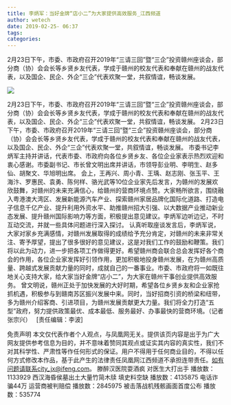 ```yaml
---
title: 李炳军：当好金牌“店小二”为大家提供高效服务_江西频道
author: wetech
date: 2019-02-25- 06:37
tags: 
categories: 
---
```

2月23日下午，市委、市政府召开2019年“三请三回”暨“三企”投资赣州座谈会，部分商（协）会会长等乡贤乡友代表，学成于赣州的校友代表和奉献在赣州的战友代表，以及国企、民企、外企“三企”代表欢聚一堂，共叙情谊，畅谈发展。
<!-- more -->
                
<img align="center" border="0" src="http://p2.ifengimg.com/a/2016/0810/204c433878d5cf9size1_w16_h16.png" />
                
                
            
2月23日下午，市委、市政府召开2019年“三请三回”暨“三企”投资赣州座谈会，部分商（协）会会长等乡贤乡友代表，学成于赣州的校友代表和奉献在赣州的战友代表，以及国企、民企、外企“三企”代表欢聚一堂，共叙情谊，畅谈发展。
2月23日下午，市委、市政府召开2019年“三请三回”暨“三企”投资赣州座谈会，部分商（协）会会长等乡贤乡友代表，学成于赣州的校友代表和奉献在赣州的战友代表，以及国企、民企、外企“三企”代表欢聚一堂，共叙情谊，畅谈发展。
市委书记李炳军主持并讲话，代表市委、市政府向各位乡贤乡友、各位企业家表示热烈欢迎和衷心感谢。市委副书记、市长曾文明出席并讲话，市领导彭业明、李明生、赵多仙、胡聚文、华旭明出席。
会上，王再兴、周小青、王瑀、赵志刚、张玉平、王海汴、罗惠民、袁勇、陈何样、骆光武等10位企业家先后发言，为赣州的发展欢欣鼓舞，对赣州的未来充满信心，给赣州的营商环境点赞。大家畅所欲言，围绕融入粤港澳大湾区、发展新能源汽车产业、探索赣州家居品牌化国际化道路、打造电子信息千亿产业、提升利用外资水平、助推赣州招大引强、以大数据产业推动新业态发展、提升赣州国际影响力等方面，积极提出意见建议。李炳军边听边记，不时互动交流，并就一些具体问题进行深入探讨。
认真听取座谈发言后，李炳军说，大家对家乡充满感情，对赣州发展取得的成绩给予充分肯定，对赣州的未来非常关注、寄予厚望，提出了很多很好的意见建议，这是对我们工作的鼓励和鞭策。我们将以此为动力，进一步把各项工作做得更好。希望赣州商会联合总会发挥好各个商会的作用，各位企业家发挥好引领作用，更加积极地投身赣州发展，在为赣州高质量、跨越式发展贡献力量的同时，成就自己的一番事业。市委、市政府将一如既往地关心支持大家，给大家当好金牌“店小二”，为大家在赣州干事创业提供高效服务。
曾文明说，赣州正处于加快发展的大好时期，希望各位乡贤乡友和企业家抢抓机遇，积极参与到赣南苏区振兴发展中来。同时，当好招商引资的桥梁和纽带，多为赣州介绍客商、引进项目，为赣州发展贡献更大力量。我们将全力打造“五型”政府，努力提供政策最优、成本最低、服务最好、办事最快的营商环境。（记者张宗兴）  
[责任编辑：李波]
            
免责声明
本文仅代表作者个人观点，与凤凰网无关。提供该页内容是出于为广大网友提供参考信息为目的，并不意味着赞同其观点或证实其内容的真实性，我们不对其科学性、严肃性等作任何形式的保证。用户不得用于任何商业目的，不得以任何方式修改本作品，基于此产生的法律责任凤凰网江西频道不承担连带责任。如有问题请联系city_jx@ifeng.com。
滕醉汉医院耍酒疯 对医生大打出手
播放数：1133929
西汉海昏侯墓出土大量竹简木牍 填史料空缺
播放数：4135875
电话诈骗44万 运营商被判赔偿
播放数：2845975
被击落战机残骸画面首度公布
播放数：535774
